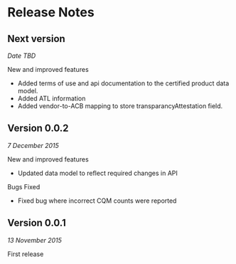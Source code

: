 # Release Notes

## Next version
_Date TBD_

New and improved features
* Added terms of use and api documentation to the certified product data model.
* Added ATL information
* Added vendor-to-ACB mapping to store transparancyAttestation field.

## Version 0.0.2
_7 December 2015_

New and improved features
* Updated data model to reflect required changes in API

Bugs Fixed
* Fixed bug where incorrect CQM counts were reported

## Version 0.0.1
_13 November 2015_

First release

